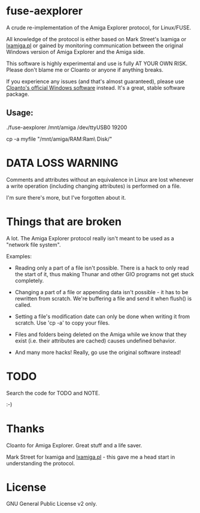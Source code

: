 fuse-aexplorer
===============

A crude re-implementation of the Amiga Explorer protocol, for Linux/FUSE.

All knowledge of the protocol is either based on Mark Street's lxamiga or
[lxamiga.pl](https://github.com/marksmanuk/lxamiga) or gained by
monitoring communication between the original Windows version of
Amiga Explorer and the Amiga side.

This software is highly experimental and use is fully AT YOUR OWN RISK.
Please don't blame me or Cloanto or anyone if anything breaks.

If you experience any issues (and that's almost guaranteed), please use
[Cloanto's official Windows software](https://www.amigaforever.com/ae/)
instead. It's a great, stable software package.


Usage:
-------

./fuse-aexplorer /mnt/amiga /dev/ttyUSB0 19200

cp -a myfile "/mnt/amiga/RAM\:Ram\ Disk/"




DATA LOSS WARNING
==================

Comments and attributes without an equivalence in Linux are lost
whenever a write operation (including changing attributes) is
performed on a file.

I'm sure there's more, but I've forgotten about it.



Things that are broken
=======================

A lot. The Amiga Explorer protocol really isn't meant to be used as
a "network file system".

Examples:

 - Reading only a part of a file isn't possible.
   There is a hack to only read the start of it, thus making Thunar
   and other GIO programs not get stuck completely.

 - Changing a part of a file or appending data isn't possible - it
   has to be rewritten from scratch.
   We're buffering a file and send it when flush() is called.

 - Setting a file's modification date can only be done when
   writing it from scratch.
   Use 'cp -a' to copy your files.

 - Files and folders being deleted on the Amiga while we know that they
   exist (i.e. their attributes are cached) causes undefined behavior.

 - And many more hacks!
   Really, go use the original software instead!



TODO
=====

Search the code for TODO and NOTE.

:-)



Thanks
=======

Cloanto for Amiga Explorer. Great stuff and a life saver.

Mark Street for lxamiga and
[lxamiga.pl](https://github.com/marksmanuk/lxamiga) - this gave me a
head start in understanding the protocol.



License
========

GNU General Public License v2 only.
